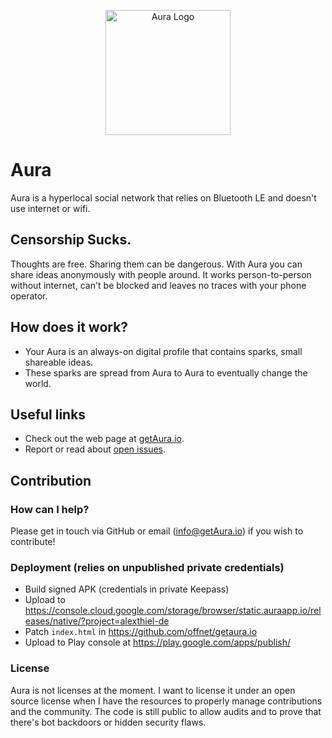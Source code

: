 <p align="center">
    <img src="http://getaura.io/img/icon.png" width="200" height="200" alt="Aura Logo" />
</p>

# Aura

Aura is a hyperlocal social network that relies on Bluetooth LE and doesn't use internet or wifi.

## Censorship Sucks.
Thoughts are free. Sharing them can be dangerous. 
With Aura you can share ideas anonymously with people around. 
It works person-to-person without internet, can't be blocked and leaves no traces with your phone operator.

## How does it work?
* Your Aura is an always-on digital profile that contains sparks, small shareable ideas.
* These sparks are spread from Aura to Aura to eventually change the world.

## Useful links
* Check out the web page at [getAura.io](https://www.getAura.io).
* Report or read about [open issues](https://github.com/reasn/auraandroid/issues).

## Contribution

### How can I help?
Please get in touch via GitHub or email (info@getAura.io) if you wish to contribute! 

### Deployment (relies on unpublished private credentials)
* Build signed APK (credentials in private Keepass)
* Upload to https://console.cloud.google.com/storage/browser/static.auraapp.io/releases/native/?project=alexthiel-de
* Patch `index.html` in https://github.com/offnet/getaura.io
* Upload to Play console at https://play.google.com/apps/publish/

### License
Aura is not licenses at the moment. I want to license it under an open source license when I have the resources to properly manage contributions and the community.
The code is still public to allow audits and to prove that there's bot backdoors or hidden security flaws. 
